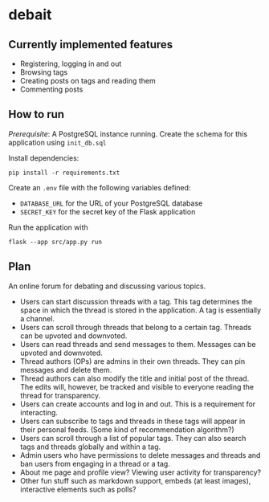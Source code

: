 # debait

## Currently implemented features

* Registering, logging in and out
* Browsing tags
* Creating posts on tags and reading them
* Commenting posts

## How to run

*Prerequisite*: A PostgreSQL instance running. Create the schema for this application using `init_db.sql`

Install dependencies:
```
pip install -r requirements.txt
```

Create an `.env` file with the following variables defined:
* `DATABASE_URL` for the URL of your PostgreSQL database
* `SECRET_KEY` for the secret key of the Flask application

Run the application with
```
flask --app src/app.py run
```

## Plan

An online forum for debating and discussing various topics.
* Users can start discussion threads with a tag. This tag determines the space in which the thread is stored in the application. A tag is essentially a channel.
* Users can scroll through threads that belong to a certain tag. Threads can be upvoted and downvoted.
* Users can read threads and send messages to them. Messages can be upvoted and downvoted.
* Thread authors (OPs) are admins in their own threads. They can pin messages and delete them.
* Thread authors can also modify the title and initial post of the thread. The edits will, however, be tracked and visible to everyone reading the thread for transparency.
* Users can create accounts and log in and out. This is a requirement for interacting.
* Users can subscribe to tags and threads in these tags will appear in their personal feeds. (Some kind of recommendation algorithm?)
* Users can scroll through a list of popular tags. They can also search tags and threads globally and within a tag.
* Admin users who have permissions to delete messages and threads and ban users from engaging in a thread or a tag.
* About me page and profile view? Viewing user activity for transparency?
* Other fun stuff such as markdown support, embeds (at least images), interactive elements such as polls?


